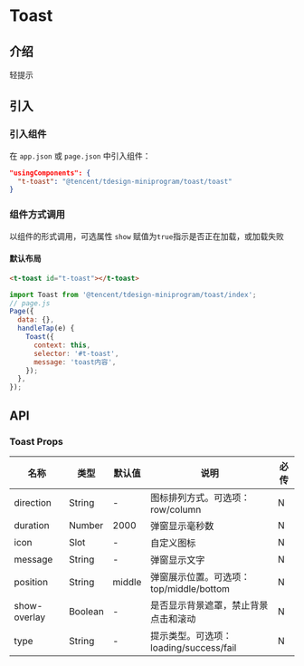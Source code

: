 # Toast

## 介绍

轻提示

## 引入

### 引入组件

在 `app.json` 或 `page.json` 中引入组件：

```json
"usingComponents": {
  "t-toast": "@tencent/tdesign-miniprogram/toast/toast"
}
```

### 组件方式调用

以组件的形式调用，可选属性 `show` 赋值为`true`指示是否正在加载，或加载失败

#### 默认布局

```html
<t-toast id="t-toast"></t-toast>
```

```js
import Toast from '@tencent/tdesign-miniprogram/toast/index';
// page.js
Page({
  data: {},
  handleTap(e) {
    Toast({
      context: this,
      selector: '#t-toast',
      message: 'toast内容',
    });
  },
});
```

## API

### Toast Props

| 名称         | 类型    | 默认值 | 说明                                     | 必传 |
| ------------ | ------- | ------ | ---------------------------------------- | ---- |
| direction    | String  | -      | 图标排列方式。可选项：row/column         | N    |
| duration     | Number  | 2000   | 弹窗显示毫秒数                           | N    |
| icon         | Slot    | -      | 自定义图标                               | N    |
| message      | String  | -      | 弹窗显示文字                             | N    |
| position     | String  | middle | 弹窗展示位置。可选项： top/middle/bottom | N    |
| show-overlay | Boolean | -      | 是否显示背景遮罩，禁止背景点击和滚动     | N    |
| type         | String  | -      | 提示类型。可选项：loading/success/fail   | N    |
